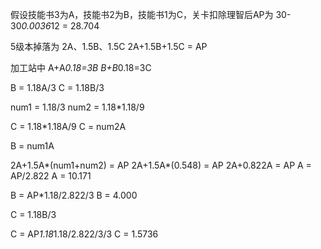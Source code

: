 假设技能书3为A，技能书2为B，技能书1为C，关卡扣除理智后AP为 30-30*0.0036*12 = 28.704

5级本掉落为 2A、1.5B、1.5C
2A+1.5B+1.5C = AP

加工站中 A+A*0.18=3B B+B*0.18=3C

B = 1.18A/3
C = 1.18B/3

num1 = 1.18/3
num2 = 1.18*1.18/9


C = 1.18*1.18A/9
C = num2A

B = num1A

2A+1.5A*(num1+num2) = AP
2A+1.5A*(0.548) = AP
2A+0.822A = AP
A = AP/2.822
A = 10.171

B = AP*1.18/2.822/3
B = 4.000

C = 1.18B/3

C = AP*1.18*1.18/2.822/3/3
C = 1.5736

